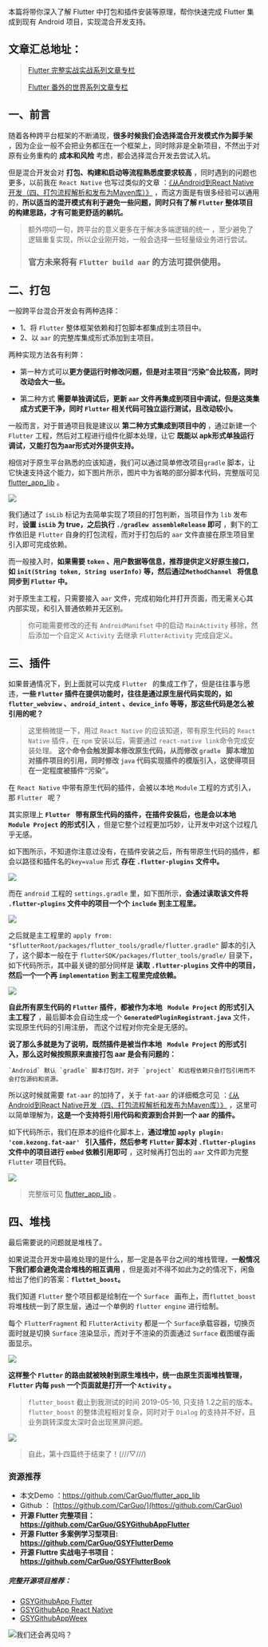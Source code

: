 
本篇将带你深入了解 Flutter 中打包和插件安装等原理，帮你快速完成 Flutter 集成到现有 Android 项目，实现混合开发支持。

## 文章汇总地址：

> [Flutter 完整实战实战系列文章专栏](https://juejin.im/collection/5db25bcff265da06a19a304e)
>
> [Flutter 番外的世界系列文章专栏](https://juejin.im/collection/5db25d706fb9a069f422c374)

## 一、前言

随着各种跨平台框架的不断涌现，**很多时候我们会选择混合开发模式作为脚手架** ，因为企业一般不会把业务都压在一个框架上，同时除非是全新项目，不然出于对原有业务重构的 **成本和风险** 考虑，都会选择混合开发去尝试入坑。

但是混合开发会对 **打包、构建和启动等流程熟悉度要求较高**  ，同时遇到的问题也更多，以前我在 `React Native` 也写过类似的文章 ：[《从Android到React Native开发（四、打包流程解析和发布为Maven库）》](https://juejin.im/post/5b2116466fb9a01e3128359f) ，而这方面是有很多经验可以通用的，**所以适当的混开模式有利于避免一些问题，同时只有了解 `Flutter` 整体项目的构建思路，才有可能更舒适的躺坑。**

> 额外唠叨一句，跨平台的意义更多在于解决多端逻辑的统一 ，至少避免了逻辑重复实现，所以企业刚开始，一般会选择一些轻量级业务进行尝试。
>
> ### 官方未来将有 `Flutter build aar` 的方法可提供使用。


## 二、打包

一般跨平台混合开发会有两种选择：

- 1、将 `Flutter` 整体框架依赖和打包脚本都集成到主项目中。
- 2、以 `aar` 的完整库集成形式添加到主项目。

两种实现方法各有利弊：

- 第一种方式可以**更方便运行时修改问题，但是对主项目“污染”会比较高，同时改动会大一些。**

- 第二种方式 **需要单独调试后，更新 `aar` 文件再集成到项目中调试，但是这类集成方式更干净，同时 `Flutter` 相关代码可独立运行测试，且改动较小。**


一般而言，对于普通项目我是建议以 **第二种方式集成到项目中的** ，通过新建一个 `Flutter` 工程，然后对工程进行组件化脚本处理，让它 **既能以 apk形式单独运行调试，又能打包为aar形式对外提供支持。**

相信对于原生平台熟悉的应该知道，我们可以通过简单修改项目`gradle` 脚本，让它快速支持这个能力，如下图片所示，图片中为省略的部分脚本代码，完整版可见 [flutter_app_lib](https://github.com/CarGuo/flutter_app_lib) 。

![](http://img.cdn.guoshuyu.cn/20190604_Flutter-14/image1)

我们通过了 `isLib` 标记为去简单实现了项目的打包判断，当项目作为 `lib` 发布时，**设置 `isLib` 为 true，之后执行 `./gradlew assembleRelease` 即可** ，剩下的工作依旧是 `Flutter` 自身的打包流程，而对于打包后的 `aar` 文件直接在原生项目里引入即可完成依赖。


而一般接入时，**如果需要 `token` 、用户数据等信息，推荐提供定义好原生接口，如 `init(String token, String userInfo)` 等，然后通过`MethodChannel ` 将信息同步到 `Flutter` 中。**

对于原生主工程，只需要接入 `aar` 文件，完成初始化并打开页面，而无需关心其内部实现，和引入普通依赖并无区别。

> 你可能需要修改的还有 `AndroidManifset` 中的启动 `MainActivity` 移除，然后添加一个自定义 `Activity` 去继承 `FlutterActivity` 完成自定义。

## 三、插件

如果普通情况下，到上面就可以完成 `Flutter ` 的集成工作了，但是往往事与愿违，**一些 `Flutter` 插件在提供功能时，往往是通过原生层代码实现的，如 `flutter_webview` 、`android_intent` 、`device_info` 等等，那这些代码是怎么被引用的呢？**

> 这里稍微提一下，用过 `React Native` 的应该知道，带有原生代码的 `React Native`  插件，在 `npm` 安装以后，需要通过 `react-native link`命令完成安装处理。
> **这个命令会触发脚本修改原生代码，从而修改 `gradle ` 脚本增加对插件项目的引用，同时修改 `java` 代码实现插件的模版引入，这使得项目在一定程度被插件“污染”。**

在  `React Native` 中带有原生代码的插件，会被以本地 `Module` 工程的方式引入，那 `Flutter `  呢？

其实原理上  **`Flutter `  带有原生代码的插件，在插件安装后，也是会以本地 ` Module Project` 的形式引入** ，但是它整个过程更加巧妙，让开发中对这个过程几乎无感。

如下图所示，不知道你注意过没有，在插件安装之后，所有带原生代码的插件，都会以路径和插件名的`key=value` 形式 **存在 `.flutter-plugins` 文件中。**

![](http://img.cdn.guoshuyu.cn/20190604_Flutter-14/image2)

而在 `android` 工程的 `settings.gradle` 里，如下图所示，**会通过读取该文件将 `.flutter-plugins` 文件中的项目一个个 `include` 到主工程里。**

![](http://img.cdn.guoshuyu.cn/20190604_Flutter-14/image3)

之后就是主工程里的 `apply from: "$flutterRoot/packages/flutter_tools/gradle/flutter.gradle"` 脚本的引入了，这个脚本一般在于 `flutterSDK/packages/flutter_tools/gradle/` 目录下，如下代码所示，其中最关键的部分同样是 **读取 `.flutter-plugins` 文件中的项目，然后一个一个再 `implementation` 到主工程里完成依赖。**

![](http://img.cdn.guoshuyu.cn/20190604_Flutter-14/image4)

**自此所有原生代码的 `Flutter` 插件，都被作为本地 ` Module Project` 的形式引入主工程了** ，最后脚本会自动生成一个 **`GeneratedPluginRegistrant.java`** 文件，实现原生代码的引用注册， 而这个过程对你完全是无感的。

**说了那么多就是为了说明，既然插件是被当作本地 ` Module Project` 的形式引入，那么这时候按照原来直接打包 aar 是会有问题的：**

```!
`Android` 默认 `gradle` 脚本打包时，对于 `project` 和远程依赖只会打包引用而不会打包源码和资源。
```

所以这时候就需要 `fat-aar` 的加持了，关于  `fat-aar`  的详细概念可见 ：[《从Android到React Native开发（四、打包流程解析和发布为Maven库）》](https://juejin.im/post/5b2116466fb9a01e3128359f) ，这里可以简单理解为，**这是一个支持将引用代码和资源到合并到一个 aar 的插件。**

如下代码所示，我们在原本的组件化脚本上，**通过增加 `apply plugin:  'com.kezong.fat-aar' ` 引入插件，然后参考 `Flutter` 脚本对 `.flutter-plugins` 文件中的项目进行 `embed` 依赖引用即可** ，这时候再打包出的 `aar` 文件即为完整 `Flutter` 项目代码。

![](http://img.cdn.guoshuyu.cn/20190604_Flutter-14/image5)

> 完整版可见 [flutter_app_lib](https://github.com/CarGuo/flutter_app_lib) 。

## 四、堆栈

最后需要说的问题就是堆栈了。

如果说混合开发中最难处理的是什么，那一定是各平台之间的堆栈管理，**一般情况下我们都会避免混合堆栈的相互调用** ，但是面对不得不如此为之的情况下，闲鱼给出了他们的答案：**`fluttet_boost`。**

我们知道 `Flutter` 整个项目都是绘制在一个 `Surface ` 画布上，而`fluttet_boost` 将堆栈统一到了原生层，通过一个单例的 `flutter engine` 进行绘制。

每个 `FlutterFragment` 和 `FlutterActivity` 都是一个 `Surface`承载容器，切换页面时就是切换 `Surface` 渲染显示，而对于不渲染的页面通过 `Surface` 截图缓存画面显示。

![](http://img.cdn.guoshuyu.cn/20190604_Flutter-14/image6)

**这样整个 `Flutter` 的路由就被映射到原生堆栈中，统一由原生页面堆栈管理，`Flutter` 内每 `push` 一个页面就是打开一个 `Activity` 。**

> `flutter_boost` 截止到我测试的时间 2019-05-16, 只支持 1.2之前的版本。
> `flutter_boost` 的整体流程相对复杂，同时对于 `Dialog` 的支持并不好，且业务跳转深度太深时会出现黑屏问题。

![](http://img.cdn.guoshuyu.cn/20190604_Flutter-14/image7)


>自此，第十四篇终于结束了！(///▽///)

### 资源推荐

* 本文Demo ：https://github.com/CarGuo/flutter_app_lib 
* Github ： [https://github.com/CarGuo/](https://github.com/CarGuo)
* **开源 Flutter 完整项目：https://github.com/CarGuo/GSYGithubAppFlutter**
* **开源 Flutter 多案例学习型项目: https://github.com/CarGuo/GSYFlutterDemo**
* **开源 Fluttre 实战电子书项目：https://github.com/CarGuo/GSYFlutterBook**

##### 完整开源项目推荐：

* [GSYGithubApp Flutter](https://github.com/CarGuo/GSYGithubAppFlutter ) 
* [GSYGithubApp React Native](https://github.com/CarGuo/GSYGithubApp ) 
* [GSYGithubAppWeex](https://github.com/CarGuo/GSYGithubAppWeex)

![我们还会再见吗？](http://img.cdn.guoshuyu.cn/20190604_Flutter-14/image8)


